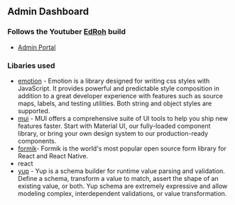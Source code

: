 ## Admin Dashboard

### Follows the Youtuber [EdRoh](https://www.youtube.com/@EdRohDev) build

- [Admin Portal](https://www.youtube.com/watch?v=wYpCWwD1oz0&t=155s)

### Libaries used

- [emotion](https://emotion.sh/docs/introduction) - Emotion is a library designed for writing css styles with JavaScript. It provides powerful and predictable style composition in addition to a great developer experience with features such as source maps, labels, and testing utilities. Both string and object styles are supported.
- [mui](https://mui.com/) - MUI offers a comprehensive suite of UI tools to help you ship new features faster. Start with Material UI, our fully-loaded component library, or bring your own design system to our production-ready components.
- [formik](https://formik.org/docs/overview)- Formik is the world's most popular open source form library for React and React Native.
- react
- [yup](https://github.com/jquense/yup) - Yup is a schema builder for runtime value parsing and validation. Define a schema, transform a value to match, assert the shape of an existing value, or both. Yup schema are extremely expressive and allow modeling complex, interdependent validations, or value transformation.
